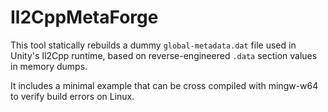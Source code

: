 # Il2CppMetaForge
This tool statically rebuilds a dummy `global-metadata.dat` file used in Unity's Il2Cpp runtime, based on reverse-engineered `.data` section values in memory dumps.

It includes a minimal example that can be cross compiled with mingw-w64 to verify build errors on Linux.
